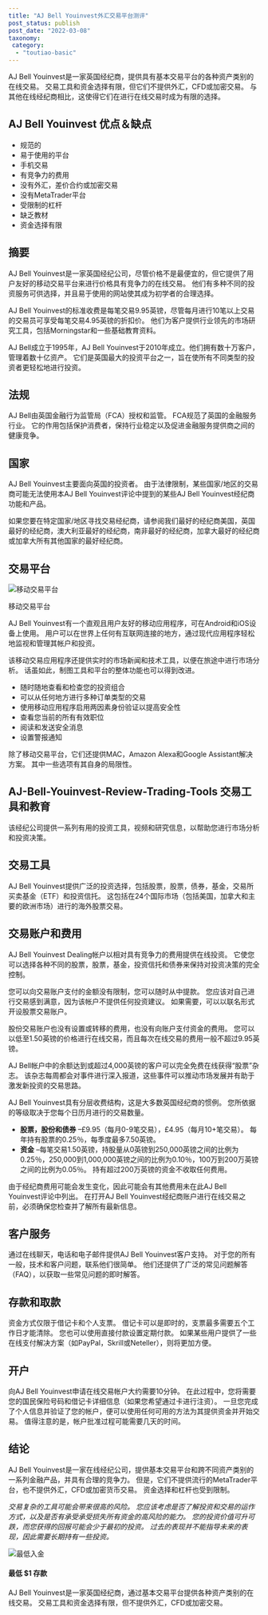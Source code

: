 ```yaml
---
title: "AJ Bell Youinvest外汇交易平台测评"
post_status: publish
post_date: "2022-03-08"
taxonomy:
 category: 
  - "toutiao-basic"
---
```


AJ Bell Youinvest是一家英国经纪商，提供具有基本交易平台的各种资产类别的在线交易。 交易工具和资金选择有限，但它们不提供外汇，CFD或加密交易。 与其他在线经纪商相比，这使得它们在进行在线交易时成为有限的选择。

## AJ Bell Youinvest 优点＆缺点
- 规范的
- 易于使用的平台
- 手机交易
- 有竞争力的费用
- 没有外汇，差价合约或加密交易
- 没有MetaTrader平台
- 受限制的杠杆
- 缺乏教材
- 资金选择有限


## 摘要

AJ Bell Youinvest是一家英国经纪公司，尽管价格不是最便宜的，但它提供了用户友好的移动交易平台来进行价格具有竞争力的在线交易。 他们有多种不同的投资服务可供选择，并且易于使用的网站使其成为初学者的合理选择。

AJ Bell Youinvest的标准收费是每笔交易9.95英镑，尽管每月进行10笔以上交易的交易员可享受每笔交易4.95英镑的折扣价。 他们为客户提供行业领先的市场研究工具，包括Morningstar和一些基础教育资料。

AJ Bell成立于1995年，AJ Bell Youinvest于2010年成立。他们拥有数十万客户，管理着数十亿资产。 它们是英国最大的投资平台之一，旨在使所有不同类型的投资者更轻松地进行投资。

## 法规

AJ Bell由英国金融行为监管局（FCA）授权和监管。 FCA规范了英国的金融服务行业。 它的作用包括保护消费者，保持行业稳定以及促进金融服务提供商之间的健康竞争。

## 国家

AJ Bell Youinvest主要面向英国的投资者。 由于法律限制，某些国家/地区的交易商可能无法使用本AJ Bell Youinvest评论中提到的某些AJ Bell Youinvest经纪商功能和产品。

如果您要在特定国家/地区寻找交易经纪商，请参阅我们最好的经纪商美国，英国最好的经纪商，澳大利亚最好的经纪商，南非最好的经纪商，加拿大最好的经纪商或加拿大所有其他国家的最好经纪商。

## 交易平台

![移动交易平台](https://cdn.fendou.la/funstoutiao/2020/10/AJ-Bell-Youinvest-Mobile-Trading-Platforms.png "移动交易平台")

移动交易平台

AJ Bell Youinvest有一个直观且用户友好的移动应用程序，可在Android和iOS设备上使用。 用户可以在世界上任何有互联网连接的地方，通过现代应用程序轻松地监视和管理其帐户和投资。

该移动交易应用程序还提供实时的市场新闻和技术工具，以便在旅途中进行市场分析。 话虽如此，制图工具和平台的整体功能也可以得到改进。
- 随时随地查看和检查您的投资组合
- 可以从任何地方进行多种订单类型的交易
- 使用移动应用程序启用两因素身份验证以提高安全性
- 查看您当前的所有有效职位
- 阅读和发送安全消息
- 设置警报通知

除了移动交易平台，它们还提供MAC，Amazon Alexa和Google Assistant解决方案。 其中一些选项有其自身的局限性。

## AJ-Bell-Youinvest-Review-Trading-Tools 交易工具和教育

该经纪公司提供一系列有用的投资工具，视频和研究信息，以帮助您进行市场分析和投资决策。

## 交易工具

AJ Bell Youinvest提供广泛的投资选择，包括股票，股票，债券，基金，交易所买卖基金（ETF）和投资信托。 这包括在24个国际市场（包括美国，加拿大和主要的欧洲市场）进行的海外股票交易。

## 交易账户和费用

AJ Bell Youinvest Dealing帐户以相对具有竞争力的费用提供在线投资。 它使您可以选择各种不同的股票，股票，基金，投资信托和债券来保持对投资决策的完全控制。

您可以向交易账户支付的金额没有限制，您可以随时从中提款。 您应该对自己进行交易感到满意，因为该帐户不提供任何投资建议。 如果需要，可以以联名形式开设股票交易账户。

股份交易账户也没有设置或转移的费用，也没有向账户支付资金的费用。 您可以以低至1.50英镑的价格进行在线交易，而且每次在线交易的费用一般不超过9.95英镑。

AJ Bell帐户中的余额达到或超过4,000英镑的客户可以完全免费在线获得“股票”杂志。 该杂志每周都会对事件进行深入报道，这些事件可以推动市场发展并有助于激发新投资的交易思路。

AJ Bell Youinvest具有分层收费结构，这是大多数英国经纪商的惯例。 您所依据的等级取决于您每个日历月进行的交易数量。
- **股票，股份和债券** –£9.95（每月0-9笔交易），£4.95（每月10+笔交易）。 每年持有股票的0.25％，每季度最多7.50英镑。
- **资金** –每笔交易1.50英镑，持股量从0英镑到250,000英镑之间的比例为0.25％，250,000到1,000,000英镑之间的比例为0.10％，100万到200万英镑之间的比例为0.05％。 持有超过200万英镑的资金不收取任何费用。

由于经纪商费用可能会发生变化，因此可能会有其他费用未在此AJ Bell Youinvest评论中列出。 在打开AJ Bell Youinvest经纪商账户进行在线交易之前，必须确保您检查并了解所有最新信息。

## 客户服务

通过在线聊天，电话和电子邮件提供AJ Bell Youinvest客户支持。 对于您的所有一般，技术和客户问题，联系他们很简单。 他们还提供了广泛的常见问题解答（FAQ），以获取一些常见问题的即时解答。

## 存款和取款

资金方式仅限于借记卡和个人支票。 借记卡可以是即时的，支票最多需要五个工作日才能清除。 您也可以使用直接付款设置定期付款。 如果某些用户提供了一些在线支付解决方案（如PayPal，Skrill或Neteller），则将更加方便。

## 开户

向AJ Bell Youinvest申请在线交易帐户大约需要10分钟。 在此过程中，您将需要您的国民保险号码和借记卡详细信息（如果您希望通过卡进行注资）。 一旦您完成了个人信息并验证了您的帐户，便可以使用任何可用的方法为其提供资金并开始交易。 值得注意的是，帐户批准过程可能需要几天的时间。

## 结论

AJ Bell Youinvest是一家在线经纪公司，提供基本交易平台和跨不同资产类别的一系列金融产品，并具有合理的竞争力。 但是，它们不提供流行的MetaTrader平台，也不提供外汇，CFD或加密货币交易。 资金选择和杠杆也受到限制。

_交易复杂的工具可能会带来很高的风险。 您应该考虑是否了解投资和交易的运作方式，以及是否有承受承受损失所有资金的高风险的能力。 您的投资价值可升可跌，而您获得的回报可能会少于最初的投资。 过去的表现并不能指导未来的表现，因此需要长期持有一些投资。_

![最低入金](https://cdn.fendou.la/funstoutiao/2020/10/AJ-Bell-Youinvest.png)

#### 最低 **$1** 存款

AJ Bell Youinvest是一家英国经纪商，通过基本交易平台提供各种资产类别的在线交易。 交易工具和资金选择有限，但不提供外汇，CFD或加密交易。

